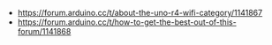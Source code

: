 - https://forum.arduino.cc/t/about-the-uno-r4-wifi-category/1141867
- https://forum.arduino.cc/t/how-to-get-the-best-out-of-this-forum/1141868
